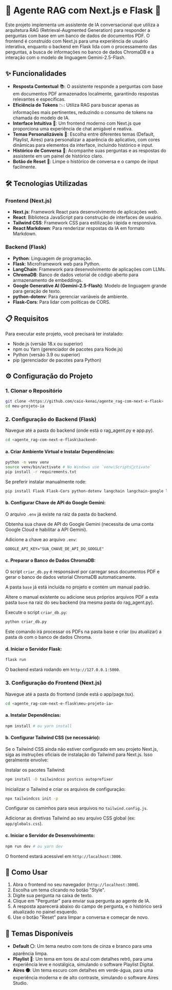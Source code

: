 # 🚀 Agente RAG com Next.js e Flask 🤖

Este projeto implementa um assistente de IA conversacional que utiliza a arquitetura RAG (Retrieval-Augmented Generation) para responder a perguntas com base em um banco de dados de documentos PDF. O frontend é construído com Next.js para uma experiência de usuário interativa, enquanto o backend em Flask lida com o processamento das perguntas, a busca de informações no banco de dados ChromaDB e a interação com o modelo de linguagem Gemini-2.5-Flash.

## ✨ Funcionalidades
- **Resposta Contextual** 📚: O assistente responde a perguntas com base em documentos PDF armazenados localmente, garantindo respostas relevantes e específicas.
- **Eficiência de Tokens** 📉: Utiliza RAG para buscar apenas as informações mais pertinentes, reduzindo o consumo de tokens na chamada do modelo de IA.
- **Interface Intuitiva** 💬: Um frontend moderno com Next.js que proporciona uma experiência de chat amigável e reativa.
- **Temas Personalizáveis** 🎨: Escolha entre diferentes temas (Default, Playlist, Aires) para personalizar a aparência do aplicativo, com cores dinâmicas para elementos da interface, incluindo histórico e input.
- **Histórico de Conversa** 📜: Acompanhe suas perguntas e as respostas do assistente em um painel de histórico claro.
- **Botão de Reset** 🔄: Limpe o histórico de conversa e o campo de input facilmente.

## 🛠️ Tecnologias Utilizadas

### Frontend (Next.js)
- **Next.js**: Framework React para desenvolvimento de aplicações web.
- **React**: Biblioteca JavaScript para construção de interfaces de usuário.
- **Tailwind CSS**: Framework CSS para estilização rápida e responsiva.
- **React Markdown**: Para renderizar respostas da IA em formato Markdown.

### Backend (Flask)
- **Python**: Linguagem de programação.
- **Flask**: Microframework web para Python.
- **LangChain**: Framework para desenvolvimento de aplicações com LLMs.
- **ChromaDB**: Banco de dados vetorial de código aberto para armazenamento de embeddings.
- **Google Generative AI (Gemini-2.5-Flash)**: Modelo de linguagem grande para geração de texto.
- **python-dotenv**: Para gerenciar variáveis de ambiente.
- **Flask-Cors**: Para lidar com políticas de CORS.

## 📋 Requisitos
Para executar este projeto, você precisará ter instalado:
- Node.js (versão 18.x ou superior)
- npm ou Yarn (gerenciador de pacotes para Node.js)
- Python (versão 3.9 ou superior)
- pip (gerenciador de pacotes para Python)

## ⚙️ Configuração do Projeto

### 1. Clonar o Repositório
```bash
git clone <https://github.com/caio-kenai/agente_rag-com-next-e-flask>
cd meu-projeto-ia
```

### 2. Configuração do Backend (Flask)
Navegue até a pasta do backend (onde está o rag_agent.py e app.py).
```bash
cd <agente_rag-com-next-e-flask\backend> 
```

#### a. Criar Ambiente Virtual e Instalar Dependências:
```bash
python -m venv venv
source venv/bin/activate # No Windows use `venv\Scriptsctivate`
pip install -r requirements.txt
```

Se preferir instalar manualmente rode:
```bash
pip install Flask Flask-Cors python-dotenv langchain langchain-google langchain-openai langchain-community langchain-chroma chromadb openai google-generativeai langchain-google-genai pypdf
```

#### b. Configurar Chave de API do Google Gemini:
O arquivo `.env` já existe na raiz da pasta do backend.

Obtenha sua chave de API do Google Gemini (necessita de uma conta Google Cloud e habilitar a API Gemini).

Adicione a chave ao arquivo `.env`:
```env
GOOGLE_API_KEY="SUA_CHAVE_DE_API_DO_GOOGLE"
```

#### c. Preparar o Banco de Dados ChromaDB:
O script `criar_db.py` é responsável por carregar seus documentos PDF e gerar o banco de dados vetorial ChromaDB automaticamente.

A pasta `base` já está incluída no projeto e contém um manual padrão.

Altere o manual existente ou adicione seus próprios arquivos PDF a esta pasta `base` na raiz do seu backend (na mesma pasta do rag_agent.py).

Execute o script `criar_db.py`:
```bash
python criar_db.py
```
Este comando irá processar os PDFs na pasta base e criar (ou atualizar) a pasta `db` com o banco de dados Chroma.

#### d. Iniciar o Servidor Flask:
```bash
flask run
```
O backend estará rodando em `http://127.0.0.1:5000`.

### 3. Configuração do Frontend (Next.js)
Navegue até a pasta do frontend (onde está o app/page.tsx).
```bash
cd <agente_rag-com-next-e-flask\meu-projeto-ia>
```

#### a. Instalar Dependências:
```bash
npm install # ou yarn install
```

#### b. Configurar Tailwind CSS (se necessário):
Se o Tailwind CSS ainda não estiver configurado em seu projeto Next.js, siga as instruções oficiais de instalação do Tailwind para Next.js. Isso geralmente envolve:

Instalar os pacotes Tailwind:
```bash
npm install -D tailwindcss postcss autoprefixer
```

Inicializar o Tailwind e criar os arquivos de configuração:
```bash
npx tailwindcss init -p
```

Configurar os caminhos para seus arquivos no `tailwind.config.js`.

Adicionar as diretivas Tailwind ao seu arquivo CSS global (ex: `app/globals.css`).

#### c. Iniciar o Servidor de Desenvolvimento:
```bash
npm run dev # ou yarn dev
```
O frontend estará acessível em `http://localhost:3000`.

## 🚀 Como Usar
1. Abra o frontend no seu navegador (`http://localhost:3000`).
2. Escolha um tema clicando no botão "Style".
3. Digite sua pergunta na caixa de texto.
4. Clique em "Perguntar" para enviar sua pergunta ao agente de IA.
5. A resposta aparecerá abaixo do campo de pergunta, e o histórico será atualizado no painel esquerdo.
6. Use o botão "Reset" para limpar a conversa e começar de novo.

## 🎨 Temas Disponíveis
- **Default ⚪**: Um tema neutro com tons de cinza e branco para uma aparência limpa.
- **Playlist 🔵**: Um tema em tons de azul com detalhes retrô, para uma experiência leve e nostálgica, simulando o software Playlist Digital.
- **Aires 🟢**: Um tema escuro com detalhes em verde-água, para uma experiência moderna e de alto contraste, simulando o software Aires Studio.
